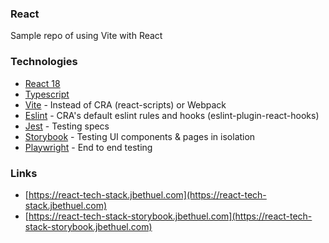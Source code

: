 ### React

Sample repo of using Vite with React

### Technologies

- [React 18](https://reactjs.org/)
- [Typescript](https://www.typescriptlang.org/)
- [Vite](https://vitejs.dev/) - Instead of CRA (react-scripts) or Webpack
- [Eslint](https://eslint.org/) - CRA's default eslint rules and hooks (eslint-plugin-react-hooks)
- [Jest](https://jestjs.io/) - Testing specs
- [Storybook](https://storybook.js.org/) - Testing UI components & pages in isolation
- [Playwright](https://playwright.dev/) - End to end testing

### Links
- [https://react-tech-stack.jbethuel.com](https://react-tech-stack.jbethuel.com)
- [https://react-tech-stack-storybook.jbethuel.com](https://react-tech-stack-storybook.jbethuel.com)
